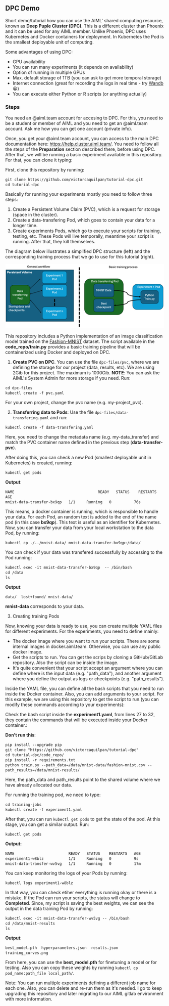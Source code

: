 ## DPC Demo 

Short demo/tutorial how you can use the AIML' shared computing resource, known as **Deep Puple Cluster (DPC)**. This is a different cluster than Phoenix and it can be used for any AIML member. Unlike Phoenix, DPC uses Kubernetes and Docker containers for deployment. In Kubernetes the Pod is the smallest deployable unit of computing.

Some advantages of using DPC:

* GPU availability
* You can run many experiments (it depends on availability)
* Option of running in multiple GPUs 
* Max. default storage of 1TB (you can ask to get more temporal storage)
* Internet connection (great for recording the logs in real time - try [Wandb](https://wandb.ai/) 😀)
* You can execute either Python or R scripts (or anything actually)

### Steps 

You need an @aiml.team account for accesing to DPC. For this, you need to be a student or member of AIML and you need to get an @aiml.team account. Ask me how you can get one account (private info).

Once, you get your @aiml.team account, you can access to the main DPC documentation here: https://help.cluster.aiml.team/. You need to follow all the steps of the **Preparation** section described there, before using DPC. After that, we will be running a basic experiment available in this repository. For that, you can clone it typing:

First, clone this repository by running:

```
git clone https://github.com/victorcaquilpan/tutorial-dpc.git
cd tutorial-dpc
```

Basically for running your experiments mostly you need to follow three steps:


1) Create a Persistent Volume Claim (PVC), which is a request for storage (space in the cluster).
2) Create a data-transfering Pod, which goes to contain your data for a longer time.
3) Create experiments Pods, which go to execute your scripts for training, testing, etc. These Pods will live temporally, meantime your script is running. After that, they kill themselves. 

The diagram below illustrates a simplified DPC structure (left) and the corresponding training process that we go to use for this tutorial (right).

![Simple structure](images/dpc2.png)

This repository includes a Python implementation of an image classification model trained on the [Fashion-MNIST](https://www.kaggle.com/datasets/zalando-research/fashionmnist) dataset. The script available in the **code_repo/train.py** provides a basic training pipeline that will be containerized using Docker and deployed on DPC.

1) **Create PVC on DPC**. You can use the file `dpc-files/pvc`, where we are defining the storage for our project (data, results, etc). We are using 2Gib for this project. The maximum is 1000Gib. **NOTE**: You can ask the AIML's System Admin for more storage if you need. Run: 

```
cd dpc-files
kubectl create -f pvc.yaml
```

For your own project, change the pvc name  (e.g. my-project_pvc).

2) **Transferring data to Pods**: Use the file `dpc-files/data-transfering.yaml` and run: 

```
kubectl create -f data-transfering.yaml
```

Here, you need to change the metadata name (e.g. my-data_transfer) and match the PVC container name defined in the previous step (**data-transfer-pvc**).

After doing this, you can check a new Pod (smallest deployable unit in Kubernetes) is created, running:
```
kubectl get pods
```
**Output**:
```
NAME                                     READY   STATUS    RESTARTS   AGE
mnist-data-transfer-bx9qp   1/1     Running   0          76s
```
This means, a docker container is running, which is responsible to handle your data. For each Pod, an random text is added to the end of the name pod  (in this case **bx9qp**). This text is useful as an identifier for Kubernetes. Now, you can transfer your data from your local workstation to the data Pod, by running:
```
kubectl cp ./../mnist-data/ mnist-data-transfer-bx9qp:/data/
```
You can check if your data was transfered successfully by accessing to the Pod running: 
```
kubectl exec -it mnist-data-transfer-bx9qp  -- /bin/bash
cd /data
ls
```

**Output**:
```
data/  lost+found/ mnist-data/
```

**mnist-data** corresponds to your data.

3) Creating training Pods

Now, knowing your data is ready to use, you can create multiple YAML files for different experiments. For the experiments, you need to define mainly:

* The docker image where you want to run your scripts. There are some internal images in docker.aiml.team. Otherwise, you can use any public docker image.  
* Get the scripts to run. You can get the scrips by cloning a GitHub/GitLab repository. Also the script can be inside the image. 
* It's quite convenient that your script accept an argument where you can define where is the input data (e.g. "path_data"), and another argument where you define the output as logs or checkpoints (e.g. "path_results").

Inside the YAML file, you can define all the bash scripts that you need to run inside the Docker container. Also, you can add arguments to your script. For this example, we are using this repository to get the script to run.(you can modify these commands according to your experiments):


Check the bash script inside the **experiment1.yaml**, from lines 27 to 32, they contain the commands that will be executed inside your Docker container.:

**Don't run this**:

```
pip install --upgrade pip
git clone "https://github.com/victorcaquilpan/tutorial-dpc"
cd tutorial-dpc/code_repo/
pip install -r requirements.txt
python train.py --path_data=/data/mnist-data/fashion-mnist.csv --path_results=/data/mnist-results/
```
Here, the path_data and path_results point to the shared volume where we have already allocated our data.

For running the training pod, we need to type:

```
cd training-jobs
kubectl create -f experiment1.yaml
```

After that, you can run  ```kubectl get pods``` to get the state of the pod. At this stage, you can get a similar output. Run:


```
kubectl get pods
```

**Output:**

```
NAME                        READY   STATUS    RESTARTS   AGE
experiment1-w8blz           1/1     Running   0          9s
mnist-data-transfer-wv5vg   1/1     Running   0          17m

```
You can keep monitoring the logs of your Pods by running:
```
kubectl logs experiment1-w8blz
```
In that way, you can check etiher everything is running okay or there is a mistake. If the Pod can run your scripts, the status will change to **Completed**. Since, my script is saving the best weights, we can see the output in the data training Pod by running:

```
kubectl exec -it mnist-data-transfer-wv5vg -- /bin/bash
cd /data/mnist-results
ls
```

**Output**:
```
best_model.pth  hyperparameters.json  results.json  training_curves.png
```

From here, you can use the **best_model.pth** for finetuning a model or for testing. Also you can copy these weights by running ```kubectl cp pod_name:path_file local_path/```.

Note: You can run multiple experiments defining a different job name for each one. Also, you can delete and re-run them as it's needed. I go to keep upgrading this repository and later migrating to our AIML gitlab environment with more information.





